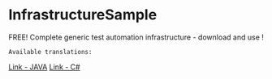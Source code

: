 # InfrastructureSample
FREE! Complete generic test automation infrastructure - download and use !

    Available translations: 
[Link - JAVA](https://github.com/sergeicher1/InfraSample_JAVA_translation) 
[Link - C#](https://github.com/sergeicher1/InfraSample_CSharp_Translation)
